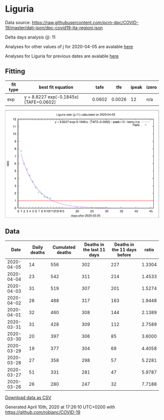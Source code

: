 # Liguria

Data source: https://raw.githubusercontent.com/pcm-dpc/COVID-19/master/dati-json/dpc-covid19-ita-regioni.json

Delta days analysis (j): 11

Analyses for other values of j for 2020-04-05 are avalable [here](../README.md)

Analyses for Liguria for previous dates are avalable [here](../../README.md)

## Fitting 
|fit type|best fit equation|tafe|tfe|ipeak|izero|
|-------|-----|--------|------|---|---|
|exp|y = 8.8227 exp(-0.1845x)  [TAFE=0.0602]|0.0602|0.0026|12|n/a|

![Plot](COVID-19_liguria_j11_2020-04-05.png)

## Data
|Date|Daily deaths|Cumulated deaths|Deaths in the last 11 days|Deaths in the 11 days before|ratio|
|----|----------|-----------|-------|--------------------|-----|
|2020-04-05|14|556|302|227|1.3304|
|2020-04-04|23|542|311|214|1.4533|
|2020-04-03|31|519|307|201|1.5274|
|2020-04-02|28|488|317|163|1.9448|
|2020-04-01|32|460|308|144|2.1389|
|2020-03-31|31|428|309|112|2.7589|
|2020-03-30|20|397|306|85|3.6000|
|2020-03-29|19|377|304|69|4.4058|
|2020-03-28|27|358|298|57|5.2281|
|2020-03-27|51|331|281|47|5.9787|
|2020-03-26|26|280|247|32|7.7188|

[Download data as CSV](COVID-19_liguria_j11_2020-04-05.csv)

Generated April 10th, 2020 at 17:26:10 UTC+0200 with https://github.com/robianc/COVID-19
